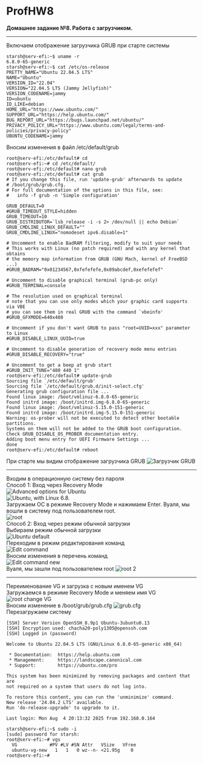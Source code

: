 # ProfHW8
<b>Домашнее задание №8. Работа с загрузчиком.</b>

---
Включаем отображение загрузчика GRUB при старте системы
```
starsh@serv-efi:~$ uname -r
6.8.0-65-generic
starsh@serv-efi:~$ cat /etc/os-release
PRETTY_NAME="Ubuntu 22.04.5 LTS"
NAME="Ubuntu"
VERSION_ID="22.04"
VERSION="22.04.5 LTS (Jammy Jellyfish)"
VERSION_CODENAME=jammy
ID=ubuntu
ID_LIKE=debian
HOME_URL="https://www.ubuntu.com/"
SUPPORT_URL="https://help.ubuntu.com/"
BUG_REPORT_URL="https://bugs.launchpad.net/ubuntu/"
PRIVACY_POLICY_URL="https://www.ubuntu.com/legal/terms-and-policies/privacy-policy"
UBUNTU_CODENAME=jammy
```
Вносим изменения в файл /etc/default/grub
```
root@serv-efi:/etc/default# cd
root@serv-efi:~# cd /etc/default/
root@serv-efi:/etc/default# nano grub
root@serv-efi:/etc/default# cat grub
# If you change this file, run 'update-grub' afterwards to update
# /boot/grub/grub.cfg.
# For full documentation of the options in this file, see:
#   info -f grub -n 'Simple configuration'

GRUB_DEFAULT=0
#GRUB_TIMEOUT_STYLE=hidden
GRUB_TIMEOUT=10
GRUB_DISTRIBUTOR=`lsb_release -i -s 2> /dev/null || echo Debian`
GRUB_CMDLINE_LINUX_DEFAULT=""
GRUB_CMDLINE_LINUX="nomodeset ipv6.disable=1"

# Uncomment to enable BadRAM filtering, modify to suit your needs
# This works with Linux (no patch required) and with any kernel that obtains
# the memory map information from GRUB (GNU Mach, kernel of FreeBSD ...)
#GRUB_BADRAM="0x01234567,0xfefefefe,0x89abcdef,0xefefefef"

# Uncomment to disable graphical terminal (grub-pc only)
#GRUB_TERMINAL=console

# The resolution used on graphical terminal
# note that you can use only modes which your graphic card supports via VBE
# you can see them in real GRUB with the command `vbeinfo'
#GRUB_GFXMODE=640x480

# Uncomment if you don't want GRUB to pass "root=UUID=xxx" parameter to Linux
#GRUB_DISABLE_LINUX_UUID=true

# Uncomment to disable generation of recovery mode menu entries
#GRUB_DISABLE_RECOVERY="true"

# Uncomment to get a beep at grub start
#GRUB_INIT_TUNE="480 440 1"
root@serv-efi:/etc/default# update-grub
Sourcing file `/etc/default/grub'
Sourcing file `/etc/default/grub.d/init-select.cfg'
Generating grub configuration file ...
Found linux image: /boot/vmlinuz-6.8.0-65-generic
Found initrd image: /boot/initrd.img-6.8.0-65-generic
Found linux image: /boot/vmlinuz-5.15.0-151-generic
Found initrd image: /boot/initrd.img-5.15.0-151-generic
Warning: os-prober will not be executed to detect other bootable partitions.
Systems on them will not be added to the GRUB boot configuration.
Check GRUB_DISABLE_OS_PROBER documentation entry.
Adding boot menu entry for UEFI Firmware Settings ...
done
root@serv-efi:/etc/default# reboot
```
При старте мы видим отображение загрузчика GRUB
![Загрузчик GRUB](Screenshot_3.png)  

---

Входим в операционную систему без пароля  
Способ 1: Вход через Recovery Mode  
![Advanced options for Ubuntu](Screenshot_1.png)  
![Ubuntu, with Linux 6.8.](Screenshot_2.png)  
Загружаем ОС в режиме Recovery Mode и нажимаем Enter. Вуаля, мы вошли в систему под пользователем root.  
![root](Screenshot_5.png)  
Способ 2: Вход через режим обычной загрузки  
Выбираем режим обычной загрузки  
![Ubuntu default](Screenshot_6.png)  
Переходим в режим редактирования команд  
![Edit command](Screenshot_7.png)  
Вносим изменения в перечень команд  
![Edit command new](Screenshot_8.png)  
Вуаля, мы зашли под пользователем root
![root 2](Screenshot_6.png)  

---
Переименование VG и загрузка с новым именем VG  
Загружаемся в режиме Recovery Mode и меняем имя VG  
![root change VG](Screenshot_10.png)  
Вносим изменение в /boot/grub/grub.cfg
![grub.cfg](Screenshot_12.png)  
Перезагружаем систему  
```
[SSH] Server Version OpenSSH_8.9p1 Ubuntu-3ubuntu0.13
[SSH] Encryption used: chacha20-poly1305@openssh.com
[SSH] Logged in (password)

Welcome to Ubuntu 22.04.5 LTS (GNU/Linux 6.8.0-65-generic x86_64)

 * Documentation:  https://help.ubuntu.com
 * Management:     https://landscape.canonical.com
 * Support:        https://ubuntu.com/pro

This system has been minimized by removing packages and content that are
not required on a system that users do not log into.

To restore this content, you can run the 'unminimize' command.
New release '24.04.2 LTS' available.
Run 'do-release-upgrade' to upgrade to it.

Last login: Mon Aug  4 20:13:32 2025 from 192.168.0.164

starsh@serv-efi:~$ sudo -i
[sudo] password for starsh:
root@serv-efi:~# vgs
  VG            #PV #LV #SN Attr   VSize   VFree
  ubuntu-vg-new   1   1   0 wz--n- <21.95g    0
root@serv-efi:~#
```
